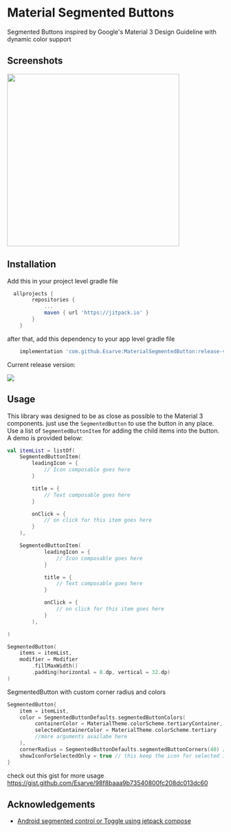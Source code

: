 
# Material Segmented Buttons
Segmented Buttons inspired by Google's Material 3 Design Guideline with dynamic color support

## Screenshots

<img src="https://i.ibb.co/nzzKG9G/msb.png" width="400">


## Installation



Add this in your project level gradle file

```groovy
  allprojects {
		repositories {
			...
			maven { url 'https://jitpack.io' }
		}
	}
```

after that, add this dependency to your app level gradle file

```groovy
  	implementation 'com.github.Esarve:MaterialSegmentedButton:release-version'
```

Current release version: 

[![](https://jitpack.io/v/Esarve/MaterialSegmentedButton.svg)](https://jitpack.io/#Esarve/MaterialSegmentedButton)
## Usage

This library was designed to be as close as possible to the Material 3 components. 
just use the `SegmentedButton` to use the button in any place. Use a list of `SegmentedButtonItem` for adding the child items into the button. A demo is provided below:
 
```kotlin
val itemList = listOf(
    SegmentedButtonItem(
        leadingIcon = {
            // Icon composable goes here
        }

        title = {
            // Text composable goes here
        }

        onClick = {
            // on click for this item goes here
        }
    ),

    SegmentedButtonItem(
            leadingIcon = {
                // Icon composable goes here
            }

            title = {
                // Text composable goes here
            }

            onClick = {
                // on click for this item goes here
            }
        ),

)

SegmentedButton(
    items = itemList,
    modifier = Modifier
        .fillMaxWidth()
        .padding(horizontal = 8.dp, vertical = 32.dp)
)
```

SegmentedButton with custom corner radius and colors

```kotlin
SegmentedButton{
    item = itemList,
    color = SegmentedButtonDefaults.segmentedButtonColors(
         containerColor = MaterialTheme.colorScheme.tertiaryContainer,
         selectedContainerColor = MaterialTheme.colorScheme.tertiary
         //more arguments availabe here
    ),
    cornerRadius = SegmentedButtonDefaults.segmentedButtonCorners(40) //or you can individually mention each corners here
    showIconForSelectedOnly = true // this keep the icon for selected item visible only
}
```

check out this gist for more usage https://gist.github.com/Esarve/98f8baaa9b73540800fc208dc013dc60


## Acknowledgements

 - [Android segmented control or Toggle using jetpack compose](https://medium.com/@manojbhadane/hello-everyone-558290eb632e)


